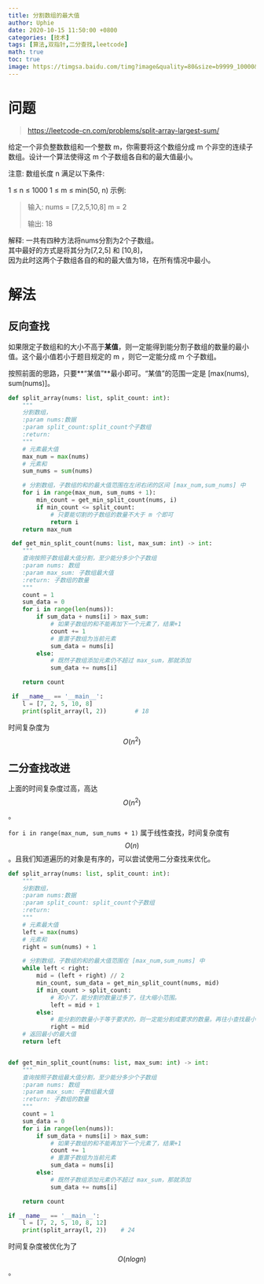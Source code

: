 ```yaml
---
title: 分割数组的最大值
author: Uphie
date: 2020-10-15 11:50:00 +0800
categories: [技术]
tags: [算法,双指针,二分查找,leetcode]
math: true
toc: true
image: https://timgsa.baidu.com/timg?image&quality=80&size=b9999_10000&sec=1602754876602&di=97a8d9f2f5893a8d53753866be1dda33&imgtype=0&src=http%3A%2F%2Fdingyue.nosdn.127.net%2F20uyiMkCHZeie1tvjHC4WxtQZBXxHdveHeM2eXOdmQR741544596430075compressflag.jpeg
---
```


# 问题

> https://leetcode-cn.com/problems/split-array-largest-sum/

给定一个非负整数数组和一个整数 m，你需要将这个数组分成 m 个非空的连续子数组。设计一个算法使得这 m 个子数组各自和的最大值最小。

注意:
数组长度 n 满足以下条件:

1 ≤ n ≤ 1000
1 ≤ m ≤ min(50, n)
示例:
> 输入:
> nums = [7,2,5,10,8]
> m = 2
>
> 输出:
> 18

解释:
一共有四种方法将nums分割为2个子数组。\
其中最好的方式是将其分为[7,2,5] 和 [10,8]，\
因为此时这两个子数组各自的和的最大值为18，在所有情况中最小。

# 解法

## 反向查找

如果限定子数组和的大小不高于**某值**，则一定能得到能分割子数组的数量的最小值。这个最小值若小于题目规定的 m ，则它一定能分成 m 个子数组。

按照前面的思路，只要**“某值”**最小即可。“某值”的范围一定是 [max(nums), sum(nums)]。

```python
def split_array(nums: list, split_count: int):
    """
    分割数组，
    :param nums:数据
    :param split_count:split_count个子数组
    :return:
    """
    # 元素最大值
    max_num = max(nums)
    # 元素和
    sum_nums = sum(nums)

    # 分割数组，子数组的和的最大值范围在左闭右闭的区间 [max_num,sum_nums] 中
    for i in range(max_num, sum_nums + 1):
        min_count = get_min_split_count(nums, i)
        if min_count <= split_count:
            # 只要能切割的子数组的数量不大于 m 个即可
            return i
    return max_num

 def get_min_split_count(nums: list, max_sum: int) -> int:
    """
    查询按照子数组最大值分割，至少能分多少个子数组
    :param nums: 数组
    :param max_sum: 子数组最大值
    :return: 子数组的数量
    """
    count = 1
    sum_data = 0
    for i in range(len(nums)):
        if sum_data + nums[i] > max_sum:
            # 如果子数组的和不能再加下一个元素了，结果+1
            count += 1
            # 重置子数组为当前元素
            sum_data = nums[i]
        else:
            # 既然子数组添加元素仍不超过 max_sum，那就添加
            sum_data += nums[i]

    return count

 if __name__ == '__main__':
    l = [7, 2, 5, 10, 8]
    print(split_array(l, 2))        # 18
```

时间复杂度为 $$O(n^2)$$

## 二分查找改进

上面的时间复杂度过高，高达 $$O(n^2)$$。

`for i in range(max_num, sum_nums + 1)` 属于线性查找，时间复杂度有 $$O(n)$$。且我们知道遍历的对象是有序的，可以尝试使用二分查找来优化。

```python
def split_array(nums: list, split_count: int):
    """
    分割数组，
    :param nums:数据
    :param split_count: split_count个子数组
    :return:
    """
    # 元素最大值
    left = max(nums)
    # 元素和
    right = sum(nums) + 1

    # 分割数组，子数组的和的最大值范围在 [max_num,sum_nums] 中
    while left < right:
        mid = (left + right) // 2
        min_count, sum_data = get_min_split_count(nums, mid)
        if min_count > split_count:
            # 和小了，能分割的数量过多了，往大缩小范围。
            left = mid + 1
        else:
            # 能分割的数量小于等于要求的，则一定能分割成要求的数量。再往小查找最小的子数组的和。往小缩小范围。
            right = mid
    # 返回最小的最大值
    return left


def get_min_split_count(nums: list, max_sum: int) -> int:
    """
    查询按照子数组最大值分割，至少能分多少个子数组
    :param nums: 数组
    :param max_sum: 子数组最大值
    :return: 子数组的数量
    """
    count = 1
    sum_data = 0
    for i in range(len(nums)):
        if sum_data + nums[i] > max_sum:
            # 如果子数组的和不能再加下一个元素了，结果+1
            count += 1
            # 重置子数组为当前元素
            sum_data = nums[i]
        else:
            # 既然子数组添加元素仍不超过 max_sum，那就添加
            sum_data += nums[i]

    return count

if __name__ == '__main__':
    l = [7, 2, 5, 10, 8, 12]
    print(split_array(l, 2))    # 24
```

时间复杂度被优化为了 $$O(nlogn)$$。
